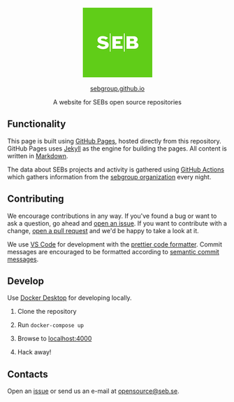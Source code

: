 <p align="center"> 
    <img src="assets/images/seb-logo-small.png" alt="seb logo">
</p>

<p align="center"> 
    <a href="https://sebgroup.github.io/">sebgroup.github.io</a>
</p>

<p align="center">
    A website for SEBs open source repositories
</p>

## Functionality

This page is built using [GitHub Pages](https://pages.github.com/), hosted directly from this repository. GitHub Pages uses [Jekyll](https://jekyllrb.com/) as the engine for building the pages. All content is written in [Markdown](https://guides.github.com/features/mastering-markdown/).

The data about SEBs projects and activity is gathered using [GitHub Actions](https://github.com/features/actions) which gathers information from the [sebgroup organization](https://github.com/sebgroup/sebgroup.github.io) every night.

## Contributing

We encourage contributions in any way. If you've found a bug or want to ask a question, go ahead and [open an issue](https://github.com/sebgroup/sebgroup.github.io/issues/new). If you want to contribute with a change, [open a pull request](https://github.com/sebgroup/sebgroup.github.io/compare) and we'd be happy to take a look at it.

We use [VS Code](https://code.visualstudio.com/) for development with the [prettier code formatter](https://github.com/prettier/prettier-vscode). Commit messages are encouraged to be formatted according to [semantic commit messages](https://gist.github.com/joshbuchea/6f47e86d2510bce28f8e7f42ae84c716).

## Develop

Use [Docker Desktop](https://www.docker.com/products/docker-desktop) for developing locally. 

1. Clone the repository

2. Run `docker-compose up`

3. Browse to [localhost:4000](http://localhost:4000/)

4. Hack away!

## Contacts

Open an [issue](https://github.com/sebgroup/sebgroup.github.io/issues/new) or send us an e-mail at [opensource@seb.se](mailto:opensource@seb.se).
